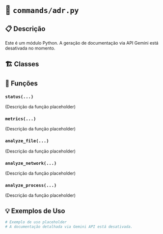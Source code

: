 # 📄 `commands/adr.py`

## 📋 Descrição
Este é um módulo Python. A geração de documentação via API Gemini está desativada no momento.

## 🏗️ Classes


## 🔧 Funções
### `status(...)`
(Descrição da função placeholder)
### `metrics(...)`
(Descrição da função placeholder)
### `analyze_file(...)`
(Descrição da função placeholder)
### `analyze_network(...)`
(Descrição da função placeholder)
### `analyze_process(...)`
(Descrição da função placeholder)

## 💡 Exemplos de Uso
```python
# Exemplo de uso placeholder
# A documentação detalhada via Gemini API está desativada.
```
